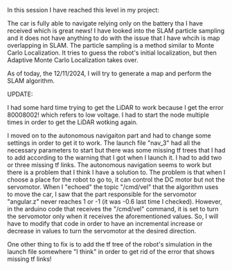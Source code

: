 In this session I have reached this level in my project:

The car is fully able to navigate relying only on the battery tha I have received which is great news!
I have looked into the SLAM particle sampling and it does not have anything to do with the issue that I have whcih is map overlapping in SLAM. The particle sampling is a method similar to Monte Carlo Localization. It tries to guess the robot's initial localization, but then Adaptive Monte Carlo Localization takes over.

As of today, the 12/11/2024, I will try to generate a map and perform the SLAM algorithm.

UPDATE:

I had some hard time trying to get the LiDAR to work because I get the error 80008002! which refers to low voltage.
I had to start the node multiple times in order to get the LiDAR wotking again.

I moved on to the autonomous navigaiton part and had to change some settings in order to get it to work. The launch file "nav_3" had all the necessary parameters to start but there was some missing tf trees that I had to add according to the warning that I got when I launch it. I had to add two or three missing tf links.
The autonomous navigation seems to work but there is a problem that I think I have a solution to. The problem is that when I choose a place for the robot to go to, it can control the DC motor but not the servomotor. When I "echoed" the topic "/cmd/vel" that the algorithm uses to move the car, I saw that the part responsible for the servomotor "angular.z" never reaches 1 or -1 (it was -0.6 last time I checked). However, in the arduino code that receives the "/cmd/vel" command, it is set to turn the servomotor only when it receives the aforementioned values. So, I will have to modify that code in order to have an incremental increase or decrease in values to turn the servomotor at the desired direction.

One other thing to fix is to add the tf tree of the robot's simulation in the launch file somewhere "I think" in order to get rid of the error that shows missing tf links!
